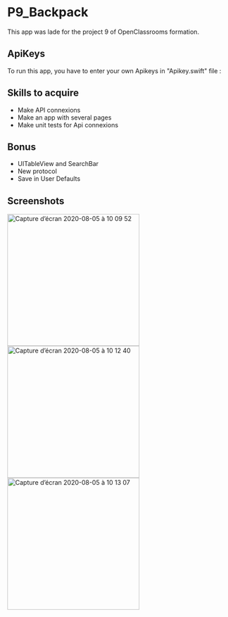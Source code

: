 # P9_Backpack

This app was lade for the project 9 of OpenClassrooms formation. 

## ApiKeys

To run this app, you have to enter your own Apikeys in "Apikey.swift" file :

## Skills to acquire
- Make API connexions
- Make an app with several pages
- Make unit tests for Api connexions

## Bonus
- UITableView and SearchBar
- New protocol
- Save in User Defaults

## Screenshots
<p float="left">
<img width="300" alt="Capture d’écran 2020-08-05 à 10 09 52" src="https://user-images.githubusercontent.com/39524369/89392905-64dbe980-d70a-11ea-9446-b70c0df7ed14.png"> 
<img width="300" alt="Capture d’écran 2020-08-05 à 10 12 40" src="https://user-images.githubusercontent.com/39524369/89392969-791fe680-d70a-11ea-9f59-b7a8df077bcd.png"> 
<img width="300" alt="Capture d’écran 2020-08-05 à 10 13 07" src="https://user-images.githubusercontent.com/39524369/89392982-8046f480-d70a-11ea-9064-450d85a8c8a6.png">
</p>

